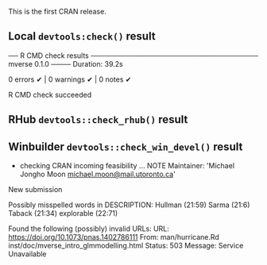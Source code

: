 
This is the first CRAN release.

## Local `devtools:check()` result

── R CMD check results ────────────────────────────────── mverse 0.1.0 ────
Duration: 39.2s

0 errors ✔ | 0 warnings ✔ | 0 notes ✔

R CMD check succeeded

## RHub `devtools::check_rhub()` result



## Winbuilder `devtools::check_win_devel()` result

* checking CRAN incoming feasibility ... NOTE
Maintainer: 'Michael Jongho Moon <michael.moon@mail.utoronto.ca>'

New submission

Possibly misspelled words in DESCRIPTION:
  Hullman (21:59)
  Sarma (21:6)
  Taback (21:34)
  explorable (22:71)

Found the following (possibly) invalid URLs:
  URL: https://doi.org/10.1073/pnas.1402786111
    From: man/hurricane.Rd
          inst/doc/mverse_intro_glmmodelling.html
    Status: 503
    Message: Service Unavailable
